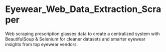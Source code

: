 # Eyewear_Web_Data_Extraction_Scraper
Web scraping prescription glasses data to create a centralized system with BeautifulSoup &amp; Selenium for cleaner datasets and smarter eyewear insights from top eyewear vendors.
